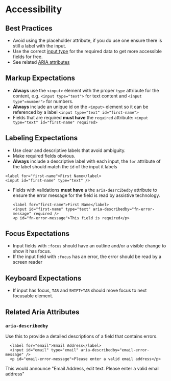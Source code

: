 # Accessibility

## Best Practices
- Avoid using the placeholder attribute, if you do use one ensure there is still a label with the input.
- Use the correct [input type](https://developer.mozilla.org/en-US/docs/Web/HTML/Element/input#Form_%3Cinput%3E_types_) for the required data to get more accessible fields for free.
- See related [ARIA attributes](#related-aria-attributes)

## Markup Expectations
- **Always** use the `<input>` element with the proper `type` attribute for the content, e.g. `<input type="text">` for text content and `<input type"=number">` for numbers.
- **Always** include an unique id on the `<input>` element so it can be referenced by a label `<input type="text" id="first-name">`
- Fields that are required **must have** the `required` attribute: `<input type="text" id="first-name" required>`

## Labeling Expectations
- Use clear and descriptive labels that avoid ambiguity.
- Make required fields obvious.
- **Always** include a descriptive label with each input, the `for` attribute of the label should match the `id` of the input it labels
```
<label for="first-name">First Name</label>
<input id="first-name" type="text" />
```
- Fields with validations **must have** a the `aria-desrcibedby` attribute to ensure the error message for the field is read by assistive technology.
  ```
  <label for="first-name">First Name</label>
  <input id="first-name" type="text" aria-describedby="fn-error-message" required />
  <p id="fn-error-message">This field is required</p>
  ```


## Focus Expectations
- Input fields with `:focus` should have an outline and/or a visible change to show it has focus.
- If the input field with `:focus` has an error, the error should be read by a screen reader

## Keyboard Expectations
- If input has focus, `TAB` and `SHIFT+TAB` should move focus to next focusable element.

## Related Aria Attributes

### `aria-describedby`
Use this to provide a detailed descriptions of a field that contains errors.

```
  <label for="email">Email Address</label>
  <input id="email" type="email" aria-describedby="email-error-message" />
  <p id="email-error-message">Please enter a valid email address</p>
```

This would announce "Email Address, edit text. Please enter a valid email address"





